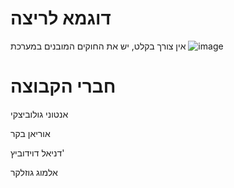 # דוגמא לריצה 
אין צורך בקלט, יש את החוקים המובנים במערכת
![image](https://github.com/user-attachments/assets/fb6c6ec5-0cb3-4844-88e8-c0dfae08b403)

 # חברי הקבוצה

אנטוני גולוביצקי

אוריאן בקר

דניאל דוידוביץ'

אלמוג גוזלקר


